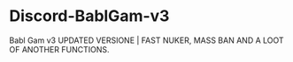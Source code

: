 # Discord-BablGam-v3
Babl Gam v3 UPDATED VERSIONE | FAST NUKER, MASS BAN AND A LOOT OF ANOTHER FUNCTIONS.
